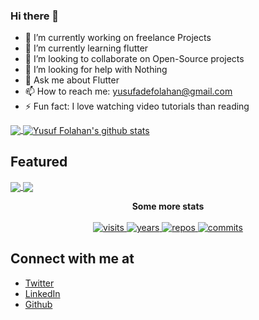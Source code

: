 ### Hi there 👋

- 🔭 I’m currently working on freelance Projects
- 🌱 I’m currently learning flutter
- 👯 I’m looking to collaborate on Open-Source projects
- 🤔 I’m looking for help with Nothing
- 💬 Ask me about Flutter
- 📫 How to reach me: yusufadefolahan@gmail.com
- ⚡ Fun fact: I love watching video tutorials than reading

<a href="https://github.com/sanxy">
  <img align="center" src="https://github-readme-stats.vercel.app/api/top-langs/?username=sanxy&theme=light" />
  </a>
  <a href="https://github.com/sanxy">
 <img align="center" src="https://github-readme-stats.vercel.app/api?username=sanxy&show_icons=true&theme=light&line_height=27" alt="Yusuf Folahan's github stats"/>
</a>
  
## Featured

<a href="https://github.com/sanxy/Flutter-Clones">
  <img align="center" src="https://github-readme-stats.vercel.app/api/pin/?username=sanxy&repo=Flutter-Clones&theme=light" />

</a>

<a href="https://github.com/sanxy/Kotlin-Clones">
  <img align="center" src="https://github-readme-stats.vercel.app/api/pin/?username=sanxy&repo=Kotlin-Clones&theme=light" />

</a>

<p align="center">
  <strong>Some more stats</strong>
  <br><br>
  <a href="https://badges.pufler.dev">
    <img src="https://badges.pufler.dev/visits/sanxy/sanxy" alt="visits">
  </a>
  <a href="https://badges.pufler.dev">
    <img src="https://badges.pufler.dev/years/sanxy" alt="years">
  </a>
  <a href="https://badges.pufler.dev">
    <img src="https://badges.pufler.dev/repos/sanxy" alt="repos">
  </a>
  <a href="https://badges.pufler.dev">
    <img src="https://badges.pufler.dev/commits/monthly/sanxy" alt="commits">
  </a>
</p>

## Connect with me at

- [Twitter](https://www.twitter.com/wsanxy)
- [LinkedIn](https://www.linkedin.com/in/sanxy)
- [Github](https://github.com/sanxy)
